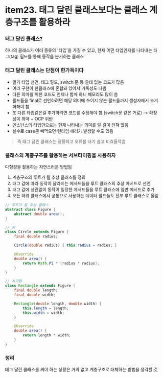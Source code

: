 # item23. 태그 달린 클래스보다는 클래스 계층구조를 활용하라

### 태그 달린 클래스?

하나의 클래스가 여러 종류의 '타입'을 가질 수 있고, 현재 어떤 타입인지를 나타내는 태그(tag) 필드를 통해 동작을 분기하는 클래스

### 태그 달린 클래스는 단점이 한가득이다

-   열거 타입 선언, 태그 필드, switch 문 등 쓸데 없는 코드가 많음
-   여러 구현이 한클래스에 혼합돼 있어서 가독성도 나쁨
-   다른 의미를 위한 코드도 언제나 함께 하니 메모리도 많이 씀
-   필드들을 final로 선언하려면 해당 의미에 쓰이지 않는 필드들까지 생성자에서 초기화해야 함
-   또 다른 타입같은걸 추가하려면 코드를 수정해야 함 (switch문 같은 거로) -> 확장성이 최악 + OCP 위반
-   인스턴스의 타입만으로는 현재 나타내는 의미를 알 길이 전혀 없음
-   실수로 case문 빼먹으면 런타임 에러가 발생할 수도 있음

> 즉 태그 달린 클래스는 장황하고 오류를 내기 쉽고 비효율적임

### 클래스의 계층구조를 활용하는 서브타이핑을 사용하자

다형성을 활용하는 자연스러운 방법임

1. 계층구조의 루트가 될 추상 클래스를 정의
2. 태그 값에 따라 동작이 달라지는 메서드들을 루트 클래스의 추상 메서드로 선언
3. 태그 값에 상관없이 동작이 일정한 메서드들을 루트 클래스에 일반 메서드로 추가
4. 모든 하위 클래스에서 공통으로 사용하는 데이터 필드들도 전부 루트 클래스로 올림

```java
// 루트가 될 추상 클래스
abstract class Figure {
    abstract double area();
}

// 원
class Circle extends Figure {
    final double radius;

    Circle(double radius) { this.radius = radius; }

    @Override
    double area() {
        return Math.PI * (radius * radius);
    }
}

// 사각형
class Rectangle extends Figure {
    final double length;
    final double width;

    Rectangle(double length, double width) {
        this.length = length;
        this.width = width;
    }

    @Override
    double area() {
        return length * width;
    }
}
```

### 정리

태그 달린 클래스를 써야 하는 상황은 거의 없고 계층구조로 대체하는 방법을 생각할 것
